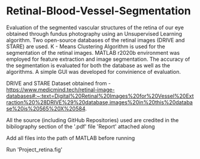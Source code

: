 # Retinal-Blood-Vessel-Segmentation
Evaluation of the segmented vascular structures of the retina of our eye obtained through fundus photography using an Unsupervised Learning algorithm. Two open-source databases of the retinal images (DRIVE and STARE) are used. K - Means Clustering Algorithm is used for the segmentation of the retinal images. MATLAB r2020b environment was employed for feature extraction and image segmentation. The accuracy of the segmentation is evaluated for both the database as well as the algorithms.  A simple GUI was developed for convinience of evaluation.

DRIVE and STARE Dataset obtained from - https://www.medicmind.tech/retinal-image-databases#:~:text=Digital%20Retinal%20Images%20for%20Vessel%20Extraction%20%28DRIVE%29%20database,images%20in%20this%20database%20is%20565%20X%20584.

All the source (including GitHub Repositories) used are credited in the bibilography section of the '.pdf' file 'Report' attached along

Add all files into the path of MATLAB before running

Run 'Project_retina.fig'

